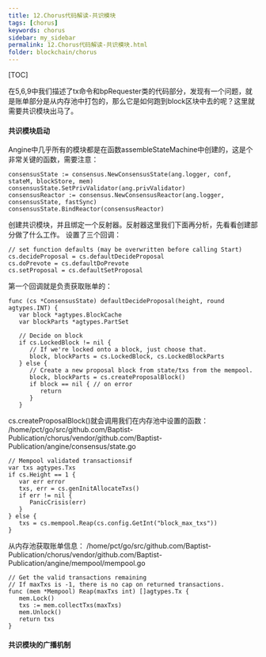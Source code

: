 ```yaml
---
title: 12.Chorus代码解读-共识模块
tags: [chorus]
keywords: chorus
sidebar: my_sidebar
permalink: 12.Chorus代码解读-共识模块.html
folder: blockchain/chorus
---
```

[TOC]


在5,6,9中我们描述了tx命令和bpRequester类的代码部分，发现有一个问题，就是账单部分是从内存池中打包的，那么它是如何跑到block区块中去的呢？这里就需要共识模块出马了。

#### 共识模块启动
Angine中几乎所有的模块都是在函数assembleStateMachine中创建的，这是个非常关键的函数，需要注意：
```
consensusState := consensus.NewConsensusState(ang.logger, conf, stateM, blockStore, mem)
consensusState.SetPrivValidator(ang.privValidator)
consensusReactor := consensus.NewConsensusReactor(ang.logger, consensusState, fastSync)
consensusState.BindReactor(consensusReactor)
```
创建共识模块，并且绑定一个反射器。反射器这里我们下面再分析，先看看创建部分做了什么工作。
设置了三个回调：
```
// set function defaults (may be overwritten before calling Start)
cs.decideProposal = cs.defaultDecideProposal
cs.doPrevote = cs.defaultDoPrevote
cs.setProposal = cs.defaultSetProposal
```
第一个回调就是负责获取账单的：
```
func (cs *ConsensusState) defaultDecideProposal(height, round agtypes.INT) {
   var block *agtypes.BlockCache
   var blockParts *agtypes.PartSet

   // Decide on block
   if cs.LockedBlock != nil {
      // If we're locked onto a block, just choose that.
      block, blockParts = cs.LockedBlock, cs.LockedBlockParts
   } else {
      // Create a new proposal block from state/txs from the mempool.
      block, blockParts = cs.createProposalBlock()
      if block == nil { // on error
         return
      }
   }
```
cs.createProposalBlock()就会调用我们在内存池中设置的函数：
/home/pct/go/src/github.com/Baptist-Publication/chorus/vendor/github.com/Baptist-Publication/angine/consensus/state.go
```
// Mempool validated transactionsif
var txs agtypes.Txs
if cs.Height == 1 {
   var err error
   txs, err = cs.genInitAllocateTxs()
   if err != nil {
      PanicCrisis(err)
   }
} else {
   txs = cs.mempool.Reap(cs.config.GetInt("block_max_txs"))
}
```
从内存池获取账单信息：
/home/pct/go/src/github.com/Baptist-Publication/chorus/vendor/github.com/Baptist-Publication/angine/mempool/mempool.go
```
// Get the valid transactions remaining
// If maxTxs is -1, there is no cap on returned transactions.
func (mem *Mempool) Reap(maxTxs int) []agtypes.Tx {
   mem.Lock()
   txs := mem.collectTxs(maxTxs)
   mem.Unlock()
   return txs
}
```

#### 共识模块的广播机制




























